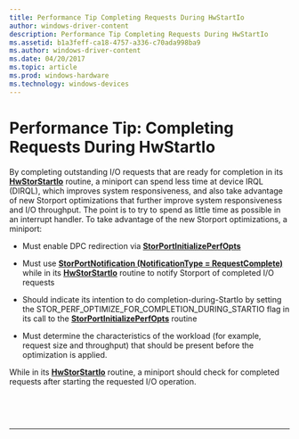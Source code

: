 ```yaml
---
title: Performance Tip Completing Requests During HwStartIo
author: windows-driver-content
description: Performance Tip Completing Requests During HwStartIo
ms.assetid: b1a3feff-ca18-4757-a336-c70ada998ba9
ms.author: windows-driver-content
ms.date: 04/20/2017
ms.topic: article
ms.prod: windows-hardware
ms.technology: windows-devices
---
```


# Performance Tip: Completing Requests During HwStartIo


By completing outstanding I/O requests that are ready for completion in its [**HwStorStartIo**](https://msdn.microsoft.com/library/windows/hardware/ff557423) routine, a miniport can spend less time at device IRQL (DIRQL), which improves system responsiveness, and also take advantage of new Storport optimizations that further improve system responsiveness and I/O throughput. The point is to try to spend as little time as possible in an interrupt handler. To take advantage of the new Storport optimizations, a miniport:

-   Must enable DPC redirection via [**StorPortInitializePerfOpts**](https://msdn.microsoft.com/library/windows/hardware/ff567114)

-   Must use [**StorPortNotification (NotificationType = RequestComplete)**](https://msdn.microsoft.com/library/windows/hardware/ff567446) while in its [**HwStorStartIo**](https://msdn.microsoft.com/library/windows/hardware/ff557423) routine to notify Storport of completed I/O requests

-   Should indicate its intention to do completion-during-StartIo by setting the STOR\_PERF\_OPTIMIZE\_FOR\_COMPLETION\_DURING\_STARTIO flag in its call to the [**StorPortInitializePerfOpts**](https://msdn.microsoft.com/library/windows/hardware/ff567114) routine

-   Must determine the characteristics of the workload (for example, request size and throughput) that should be present before the optimization is applied.

While in its [**HwStorStartIo**](https://msdn.microsoft.com/library/windows/hardware/ff557423) routine, a miniport should check for completed requests after starting the requested I/O operation.

 

 


--------------------


